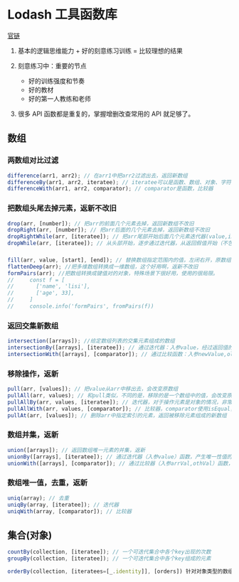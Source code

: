 # Lodash 工具函数库

[官链](https://www.lodashjs.com/)

1. 基本的逻辑思维能力 + 好的刻意练习训练 = 比较理想的结果
2. 刻意练习中：重要的节点

   - 好的训练强度和节奏
   - 好的教材
   - 好的第一人教练和老师

3. 很多 API 函数都是重复的，掌握增删改查常用的 API 就足够了。

## 数组

### 两数组对比过滤

```js
difference(arr1, arr2); // 在arr1中把arr2过滤出去，返回新数组
differenceBy(arr1, arr2, iteratee); // iteratee可以是函数、数组、对象、字符串
differenceWith(arr1, arr2, comparator); // comparator是函数，比较器
```

### 把数组头尾去掉元素，返新不改旧

```js
drop(arr, [number]); // 把arr的前面几个元素去掉，返回新数组不改旧
dropRight(arr, [number]); // 把arr后面的几个元素去掉，返回新数组不改旧
dropRightWhile(arr, [iteratee]); // 把arr尾部开始后面几个元素迭代器(value,index,arr)返回假值开始去掉，返回剩余元素的新数组
dropWhile(arr, [iteratee]); // 从头部开始，逐步通过迭代器，从返回假值开始（不包含）之前的去掉，返回剩余元素的新数组
```

###

```js
fill(arr, value, [start], [end]); // 替换数组指定范围内的值，左闭右开，原数组被改变
flattenDeep(arr); //把多维数组转换成一维数组，这个好用啊，返新不改旧
formPairs(arr); //把数组转换成键值对的对象，特殊场景下很好用，使用的很局限。
//     const f = [
//       ['name', 'lisi'],
//       ['age', 33],
//     ]
//     console.info('formPairs', fromPairs(f))
```

### 返回交集新数组

```js
intersection([arrays]); //给定数组列表的交集元素组成的数组
intersectionBy([arrays], [iteratee]); // 通过迭代器：入参value，经过返回值的比较，返回交集元素组成的数组
intersectionWith([arrays], [comparator]); // 通过比较函数：入参newValue,oldValue，通过比较，返回为真情况下交集元素的数组
```

### 移除操作，返新

```js
pull(arr, [values]); // 把value从arr中移出去，会改变原数组
pullAll(arr, values); // 和pull类似，不同的是，移除的是一个数组中的值，会改变原数组
pullAllBy(arr, values, [iteratee]); // 迭代器，对于操作元素是对象的情况，非常好用
pullAllWith(arr, values, [comparator]); // 比较器，comparator使用isEqual，非常合适
pullAt(arr, [values]); // 删除arr中指定索引的元素，返回被移除元素组成的新数组
```

### 数组并集，返新

```js
union([arrays]); // 返回数组唯一元素的并集，返新
unionBy([arrays], [iteratee]); // 通过迭代器（入参value）函数，产生唯一性值的标准。eg: Math.floor
unionWith([arrays], [comparator]); // 通过比较器（入参arrVal,othVal）函数，调用比较数组中的每个元素。eg: isEqual
```

### 数组唯一值，去重，返新

```js
uniq(array); // 去重
uniqBy(array, [iteratee]); // 迭代器
uniqWith(array, [comparator]); // 比较器
```

## 集合(对象)

```js
countBy(collection, [iteratee]); // 一个可迭代集合中各个key出现的次数
groupBy(collection, [iteratee]); // 一个可迭代集合中各个key组成的元素

orderBy(collection, [iteratees=[_.identity]], [orders]) 针对对象类型的数组迭代很方便
```
